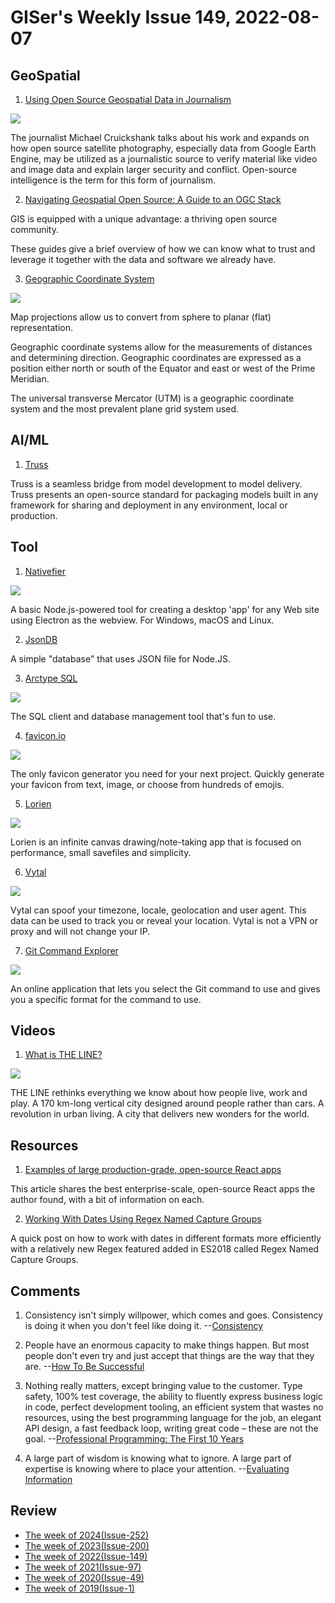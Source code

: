 # GISer's Weekly Issue 149, 2022-08-07

## GeoSpatial

1. [Using Open Source Geospatial Data in Journalism](https://www.gislounge.com/using-open-source-geospatial-data-in-journalism/)

![](https://cdn.shortpixel.ai/spai/w_768+q_glossy+ret_img+to_webp/https://www.gislounge.com/wp-content/uploads/2022/07/suncalc-chronolocation-screenshot.jpg)

The journalist Michael Cruickshank talks about his work and expands on how open source satellite photography, especially data from Google Earth Engine, may be utilized as a journalistic source to verify material like video and image data and explain larger security and conflict. Open-source intelligence is the term for this form of journalism.

2. [Navigating Geospatial Open Source: A Guide to an OGC Stack](https://mapscaping.com/navigating-geospatial-open-source-a-guide-to-an-ogc-stack/)

GIS is equipped with a unique advantage: a thriving open source community.

These guides give a brief overview of how we can know what to trust and leverage it together with the data and software we already have.

3. [Geographic Coordinate System](https://www.gislounge.com/geographic-coordinate-system/)

![](https://cdn.shortpixel.ai/spai/w_805+q_glossy+ret_img+to_webp/https://www.gislounge.com/wp-content/uploads/2022/07/geographic-coordinates-positive-or-negative-map.png)

Map projections allow us to convert from sphere to planar (flat) representation.

Geographic coordinate systems allow for the measurements of distances and determining direction. Geographic coordinates are expressed as a position either north or south of the Equator and east or west of the Prime Meridian.

The universal transverse Mercator (UTM) is a geographic coordinate system and the most prevalent plane grid system used.

## AI/ML

1. [Truss](https://github.com/basetenlabs/truss)

Truss is a seamless bridge from model development to model delivery. Truss presents an open-source standard for packaging models built in any framework for sharing and deployment in any environment, local or production.

## Tool

1. [Nativefier](https://github.com/nativefier/nativefier)

![](https://github.com/nativefier/nativefier/raw/master/.github/nativefier-walkthrough.gif)

A basic Node.js-powered tool for creating a desktop 'app' for any Web site using Electron as the webview. For Windows, macOS and Linux.

2. [JsonDB](https://github.com/Belphemur/node-json-db)

A simple "database" that uses JSON file for Node.JS.

3. [Arctype SQL](https://arctype.com/)

![](https://cdn.beekka.com/blogimg/asset/202206/bg2022060905.webp)

The SQL client and database management tool that's fun to use.

4. [favicon.io](https://favicon.io/)

![](https://cdn.beekka.com/blogimg/asset/202208/bg2022080403.webp)

The only favicon generator you need for your next project. Quickly generate your favicon from text, image, or choose from hundreds of emojis.

5. [Lorien](https://github.com/mbrlabs/Lorien)

![](https://raw.githubusercontent.com/mbrlabs/Lorien/main/images/lorien_demo.png)

Lorien is an infinite canvas drawing/note-taking app that is focused on performance, small savefiles and simplicity.

6. [Vytal](https://github.com/z0ccc/Vytal)

![](https://lh3.googleusercontent.com/oqKZnc_XlQYuB_Yz5wm3GgmU4G8S3Mo_Fe3mo7yuq0JnS9tDTYgMWxCuPJGU3SG9XWwDj-Vhk102t0C1y7UoPrEIWhY=w640-h400-e365-rj-sc0x00ffffff)

Vytal can spoof your timezone, locale, geolocation and user agent. This data can be used to track you or reveal your location. Vytal is not a VPN or proxy and will not change your IP.

7. [Git Command Explorer](https://gitexplorer.com/)

![](https://cdn.beekka.com/blogimg/asset/202206/bg2022061613.webp)

An online application that lets you select the Git command to use and gives you a specific format for the command to use.

## Videos

1. [What is THE LINE?](https://www.youtube.com/watch?v=0kz5vEqdaSc)

![](https://cdn.beekka.com/blogimg/asset/202207/bg2022072708.webp)

THE LINE rethinks everything we know about how people live, work and play. A 170 km-long vertical city designed around people rather than cars. A revolution in urban living. A city that delivers new wonders for the world.

## Resources

1. [Examples of large production-grade, open-source React apps](https://maxrozen.com/examples-of-large-production-grade-open-source-react-apps?ck_subscriber_id=1664454795)

This article shares the best enterprise-scale, open-source React apps the author found, with a bit of information on each.

2. [Working With Dates Using Regex Named Capture Groups](https://www.zhenghao.io/posts/dates-regex)

A quick post on how to work with dates in different formats more efficiently with a relatively new Regex featured added in ES2018 called Regex Named Capture Groups.

## Comments

1. Consistency isn't simply willpower, which comes and goes. Consistency is doing it when you don't feel like doing it.
   --[Consistency](https://fs.blog/brain-food/july-31-2022/)

2. People have an enormous capacity to make things happen. But most people don't even try and just accept that things are the way that they are.
   --[How To Be Successful](https://blog.samaltman.com/how-to-be-successful)

3. Nothing really matters, except bringing value to the customer. Type safety, 100% test coverage, the ability to fluently express business logic in code, perfect development tooling, an efficient system that wastes no resources, using the best programming language for the job, an elegant API design, a fast feedback loop, writing great code – these are not the goal.
   --[Professional Programming: The First 10 Years](https://thorstenball.com/blog/2022/05/17/professional-programming-the-first-10-years/)

4. A large part of wisdom is knowing what to ignore. A large part of expertise is knowing where to place your attention.
   --[Evaluating Information](https://fs.blog/evaluating-information/)

## Review

- [The week of 2024(Issue-252)](../2024/issue-252.md)
- [The week of 2023(Issue-200)](../2023/issue-200.md)
- [The week of 2022(Issue-149)](../2022/issue-149.md)
- [The week of 2021(Issue-97)](../2021/issue-97.md)
- [The week of 2020(Issue-49)](../2020/issue-49.md)
- [The week of 2019(Issue-1)](../2019/issue-1.md)
